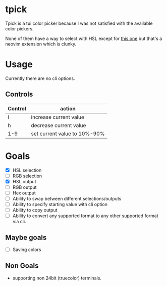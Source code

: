 # tpick

Tpick is a tui color picker because I was not satisfied with the available color pickers.

None of them have a way to select with HSL except for [this one](https://github.com/uga-rosa/ccc.nvim) but that's a neovim extension which is clunky.

# Usage

Currently there are no cli options.

## Controls

| Control | action                       |
| ------- | ---------------------------- |
| l       | increase current value       |
| h       | decrease current value       |
| 1-9     | set current value to 10%-90% |


# Goals

* [x] HSL selection
* [ ] RGB selection
* [x] HSL output
* [ ] RGB output
* [ ] Hex output
* [ ] Ability to swap between different selections/outputs
* [ ] Ability to specify starting value with cli option
* [ ] Ability to copy output
* [ ] Ability to convert any supported format to any other supported format via cli.

## Maybe goals
* [ ] Saving colors

## Non Goals
* supporting non 24bit (truecolor) terminals.

